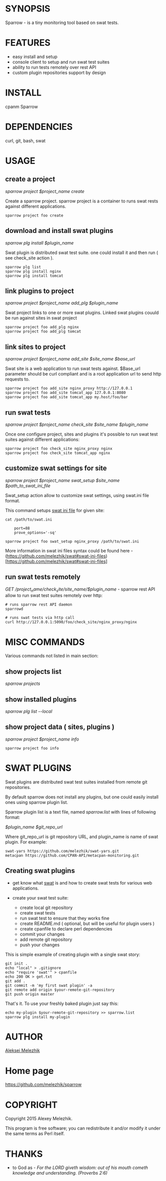 # SYNOPSIS

Sparrow - is a tiny monitoring tool based on swat tests.

# FEATURES

* easy install and setup
* console client to setup and run swat test suites
* ability to run tests remotely over rest API
* custom plugin repositories support by design

# INSTALL

cpanm Sparrow

# DEPENDENCIES

curl, git, bash, swat

# USAGE


## create a project

*sparrow project $project_name create* 

Create a sparrow project. sparrow project is a container to runs swat rests against different applications.

    sparrow project foo create

## download and install swat plugins

*sparrow plg install $plugin_name* 

Swat plugin is distributed swat test suite. one could install it and then run ( see check_site action ).

    sparrow plg list
    sparrow plg install nginx
    sparrow plg install tomcat

## link plugins to project

*sparrow project $project_name add_plg $plugin_name* 

Swat project links to one or more swat plugins. Linked swat plugins couuld be run against sites in swat project

    sparrow project foo add_plg nginx
    sparrow project foo add_plg tomcat

## link sites to project

*sparrow project $project_name add_site $site_name $base_url* 

Swat site is a web application to run swat tests against. $Base_url parameter should be curl compliant and is a root application url to send http requests to.

    sparrow project foo add_site nginx_proxy http://127.0.0.1
    sparrow project foo add_site tomcat_app 127.0.0.1:8080
    sparrow project foo add_site tomcat_app my.host/foo/bar

## run swat tests

*sparrow project $project_name check_site $site_name $plugin_name* 

Once one configure project, sites and plugins it's possible to run swat test suites against different applications:

    sparrow project foo check_site nginx_proxy nginx
    sparrow project foo check_site tomcat_app nginx

## customize swat settings for site

*sparrow project $project_name swat_setup $site_name $path_to_swat_ini_file* 

Swat_setup action allow to customize swat settings, using swat.ini file format.

This command setups [swat ini file](https://github.com/melezhik/swat#swat-ini-files) for given site:

    cat /path/to/swat.ini

        port=88
        prove_options='-sq'      

    sparrow project foo swat_setup nginx_proxy /path/to/swat.ini

More information in swat ini files syntax could be found here - (https://github.com/melezhik/swat#swat-ini-files)[https://github.com/melezhik/swat#swat-ini-files]

## run swat tests remotely

*GET /$project_name/check_site/$site_name/$plugin_name* - sparrow rest API allow to run swat test suites remotely over http:

    # runs sparrow rest API daemon
    sparrowd

    # runs swat tests via http call
    curl http://127.0.0.1:5090/foo/check_site/nginx_proxy/nginx


# MISC COMMANDS

Various commands not listed in main section:

## show projects list

*sparrow projects*

## show installed plugins

*sparrow plg list --local*

## show project data ( sites, plugins )

*sparrow project $project_name info*

    sparrow project foo info

# SWAT PLUGINS

Swat plugins are distributed swat test suites installed from remote git repositories.

By default sparrow does not install any plugins, but one could easily install ones using sparrow plugin list.

Sparrow plugin list is a text file, named *sparrow.list* with lines of following format:

*$plugin_name $git_repo_url*

Where git_repo_url is git repository URL, and plugin_name is name of swat plugin. For example:

    swat-yars https://github.com/melezhik/swat-yars.git
    metacpan https://github.com/CPAN-API/metacpan-monitoring.git

## Creating swat plugins

* get know what [swat](https://github.com/melezhik/swat) is and how to create swat tests for various web applications.

* create your swat test suite:

    * create local git repository
    * create swat tests
    * run swat test to ensure that they works fine
    * create README.md ( optional, but will be useful for  plugin users )
    * create cpanfile to declare perl dependencies
    * commit your changes
    * add remote git repository
    * push your changes


This is simple example of creating plugin with a  single swat story:

    git init .
    echo "local" > .gitignore
    echo "require 'swat'" > cpanfile
    echo 200 OK > get.txt
    git add .
    git commit -m 'my first swat plugin' -a
    git remote add origin $your-remote-git-repository
    git push origin master


That's it. To use your freshly baked plugin just say this:


    echo my-plugin $your-remote-git-repository >> sparrow.list
    sparrow plg install my-plugin


# AUTHOR

[Aleksei Melezhik](mailto:melezhik@gmail.com)

# Home page

https://github.com/melezhik/sparrow

# COPYRIGHT

Copyright 2015 Alexey Melezhik.

This program is free software; you can redistribute it and/or modify it under the same terms as Perl itself.


# THANKS

* to God as - *For the LORD giveth wisdom: out of his mouth cometh knowledge and understanding. (Proverbs 2:6)*

